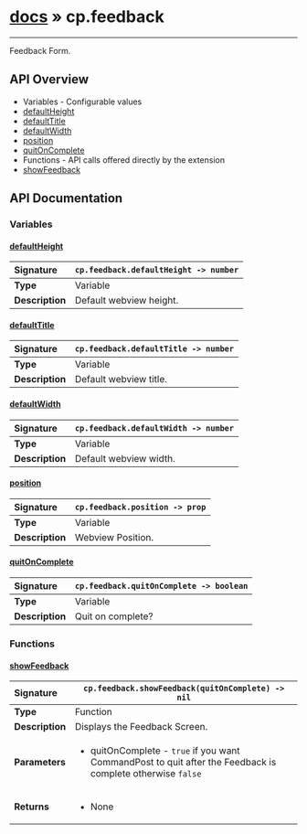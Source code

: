 # [docs](index.md) » cp.feedback
---

Feedback Form.

## API Overview
* Variables - Configurable values
 * [defaultHeight](#defaultheight)
 * [defaultTitle](#defaulttitle)
 * [defaultWidth](#defaultwidth)
 * [position](#position)
 * [quitOnComplete](#quitoncomplete)
* Functions - API calls offered directly by the extension
 * [showFeedback](#showfeedback)

## API Documentation

### Variables

#### [defaultHeight](#defaultheight)
| <span style="float: left;">**Signature**</span> | <span style="float: left;">`cp.feedback.defaultHeight -> number` </span>                                                          |
| -----------------------------------------------------|---------------------------------------------------------------------------------------------------------|
| **Type**                                             | Variable |
| **Description**                                      | Default webview height. |

#### [defaultTitle](#defaulttitle)
| <span style="float: left;">**Signature**</span> | <span style="float: left;">`cp.feedback.defaultTitle -> number` </span>                                                          |
| -----------------------------------------------------|---------------------------------------------------------------------------------------------------------|
| **Type**                                             | Variable |
| **Description**                                      | Default webview title. |

#### [defaultWidth](#defaultwidth)
| <span style="float: left;">**Signature**</span> | <span style="float: left;">`cp.feedback.defaultWidth -> number` </span>                                                          |
| -----------------------------------------------------|---------------------------------------------------------------------------------------------------------|
| **Type**                                             | Variable |
| **Description**                                      | Default webview width. |

#### [position](#position)
| <span style="float: left;">**Signature**</span> | <span style="float: left;">`cp.feedback.position -> prop` </span>                                                          |
| -----------------------------------------------------|---------------------------------------------------------------------------------------------------------|
| **Type**                                             | Variable |
| **Description**                                      | Webview Position. |

#### [quitOnComplete](#quitoncomplete)
| <span style="float: left;">**Signature**</span> | <span style="float: left;">`cp.feedback.quitOnComplete -> boolean` </span>                                                          |
| -----------------------------------------------------|---------------------------------------------------------------------------------------------------------|
| **Type**                                             | Variable |
| **Description**                                      | Quit on complete? |

### Functions

#### [showFeedback](#showfeedback)
| <span style="float: left;">**Signature**</span> | <span style="float: left;">`cp.feedback.showFeedback(quitOnComplete) -> nil` </span>                                                          |
| -----------------------------------------------------|---------------------------------------------------------------------------------------------------------|
| **Type**                                             | Function |
| **Description**                                      | Displays the Feedback Screen. |
| **Parameters**                                       | <ul><li>quitOnComplete - <code>true</code> if you want CommandPost to quit after the Feedback is complete otherwise <code>false</code></li></ul> |
| **Returns**                                          | <ul><li>None</li></ul> |

